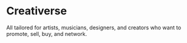# Creativerse
All tailored for artists, musicians, designers, and creators who want to promote, sell, buy, and network.
